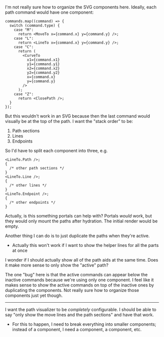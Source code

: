 I'm not really sure how to organize the SVG components here. Ideally, each path command would have one component:

```tsx
commands.map((command) => {
  switch (command.type) {
    case "M":
      return <MoveTo x={command.x} y={command.y} />;
    case "L":
      return <LineTo x={command.x} y={command.y} />;
    case "C":
      return (
        <CurveTo
          x1={command.x1}
          y1={command.y1}
          x2={command.x2}
          y2={command.y2}
          x={command.x}
          y={command.y}
        />
      );
    case "Z":
      return <ClosePath />;
  }
});
```

But this wouldn't work in an SVG because then the last command would visually be at the top of the path. I want the "stack order" to be:

1. Path sections
2. Lines
3. Endpoints

So I'd have to split each component into three, e.g.

```tsx
<LineTo.Path />;
{
  /* other path sections */
}
<LineTo.Line />;
{
  /* other lines */
}
<LineTo.Endpoint />;
{
  /* other endpoints */
}
```

Actually, is this something portals can help with? Portals _would_ work, but they would only mount the paths after hydration. The initial render would be empty.

Another thing I can do is to just duplicate the paths when they're active.

- Actually this won't work if I want to show the helper lines for all the parts at once

I wonder if I should actually show all of the path aids at the same time. Does it make more sense to only show the "active" path?

The one "bug" here is that the active commands can appear below the inactive commands because we're using only one component. I feel like it makes sense to show the active commands on top of the inactive ones by duplicating the components. Not really sure how to organize those components just yet though.

---

I want the path visualizer to be _completely_ configurable. I should be able to say "only show the move lines and the path sections" and have that work.

- For this to happen, I need to break everything into smaller components; instead of a <Lines /> component, I need a <MoveLines /> component, a <CurveLines /> component, etc.
